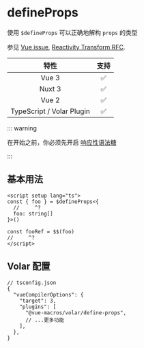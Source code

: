 # defineProps

<StabilityLevel level="stable" />

使用 `$defineProps` 可以正确地解构 `props` 的类型

参见 [Vue issue](https://github.com/vuejs/core/issues/6876), [Reactivity Transform RFC](https://github.com/vuejs/rfcs/blob/reactivity-transform/active-rfcs/0000-reactivity-transform.md#defineprops-destructure-details).

|           特性            |        支持        |
| :-----------------------: | :----------------: |
|           Vue 3           | :white_check_mark: |
|          Nuxt 3           | :white_check_mark: |
|           Vue 2           | :white_check_mark: |
| TypeScript / Volar Plugin | :white_check_mark: |

::: warning

在开始之前，你必须先开启 [响应性语法糖](https://cn.vuejs.org/guide/extras/reactivity-transform.html)

:::

## 基本用法

```vue twoslash
<script setup lang="ts">
const { foo } = $defineProps<{
  //     ^?
  foo: string[]
}>()

const fooRef = $$(foo)
//     ^?
</script>
```

## Volar 配置

```jsonc {6}
// tsconfig.json
{
  "vueCompilerOptions": {
    "target": 3,
    "plugins": [
      "@vue-macros/volar/define-props",
      // ...更多功能
    ],
  },
}
```
